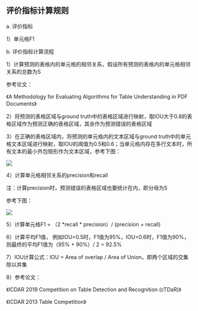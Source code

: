 

## 评价指标计算规则

a. 评价指标

1）单元格F1



b. 评价指标计算流程

1）计算预测的表格内的单元格的相邻关系，假设所有预测的表格内的单元格相邻关系的总数为S

参考论文：

《A Methodology for Evaluating Algorithms for Table Understanding in PDF Documents》

2）将预测的表格区域与ground truth中的表格区域进行映射，取IOU大于0.8的表格区域作为预测正确的表格区域，其余作为预测错误的表格区域

3）在正确的表格区域内，将预测的单元格内的文本区域与ground truth中的单元格文本区域进行映射，取IOU的阈值为0.5和0.6；当单元格内存在多行文本时，所有文本的最小外包矩形作为文本区域，参考下图：

![](../../docs/图片3.jpg)

4）计算单元格相邻关系的precision和recall

注：计算precision时，预测错误的表格区域也要统计在内，即分母为S

参考下图：

![](../../docs/图片1.png)



5）计算单元格F1 = （2 *recall * precision）/ (precision + recall)

6）计算平均F1值， 例如IOU=0.5时，F1值为95%，IOU=0.6时，F1值为90%，则最终的平均F1值为（95% + 90%）/ 2 = 92.5%

7）IOU计算公式：IOU = Area of overlap / Area of Union，即两个区域的交集除以并集

8）参考论文：

《ICDAR 2019 Competition on Table Detection and Recognition (cTDaR)》

《ICDAR 2013 Table Competition》
